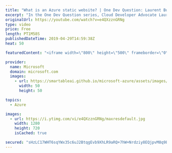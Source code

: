```yaml
---
title: "What is an Azure static website? | One Dev Question: Laurent Bugnion"
excerpt: "In the One Dev Question series, Cloud Developer Advocate Laurent Bugnion explains various development features of Azure. In this video, Laurent explains what an Azure static website is.   You should also check Azure Static Web Apps, our newest offering to host static web content: https://docs.microsoft.com/en-us/azure/static-web-apps/"
originalUrl: https://youtube.com/watch?v=e4QXzznGRNg
type: video
price: Free
length: PT1M58S
publishedDateTime: 2019-04-29T14:59:38Z
heat: 50

featuredContent: "<iframe width=\"800\" height=\"500\" frameborder=\"0\" src=\"https://www.youtube.com/embed/e4QXzznGRNg\" allow=\"accelerometer; autoplay; encrypted-media; gyroscope; picture-in-picture\" allowfullscreen></iframe>"

provider:
  name: Microsoft
  domain: microsoft.com
  images:
    - url: https://smartableai.github.io/microsoft-azure/assets/images/organizations/microsoft.com-50x50.jpg
      width: 50
      height: 50

topics:
  - Azure

images:
  - url: https://i.ytimg.com/vi/e4QXzznGRNg/maxresdefault.jpg
    width: 1280
    height: 720
    isCached: true

secured: "sHzLC17WHT6sqYWx35c6uJ2BtqgEvb9XhLR9aRQ+7hW+Nrdziy8EQjpvM8q9Eqp9qiD91VoQhaGL0FJbyCkAgACw3luGoD4TO9NVcbq7d75hyahez+QfsoL6Q/SGlvTrTrT5e4rmfColI1OlsMoff8veIkCwJrfd5EQxJCGbd2d3uETBsmTOq9JR/IKCApgmzhDYvYTNyAegnx2nprkntKd08eaK/s9+2pGMZlJmXEylsgP6NqgQ1fkYdTZs+CWc4hOxJMzIoZH39/vvtnAVCA5botAGxXE8o82ioVwrGjj5YksErDMdgvUQdBZtqaIusR5JDAE9ylSbXr0o/vR0ulytOZr+fxhQJjXe79yztq0iNHk5dwQBK9N9kLtfOLaNNeQKe8fzjVT4FstCQRKD4mqsoniwi8rHZcc2o6zBGsM=;ykv11AqVBVD5/XHY8R5fTA=="
---
```


